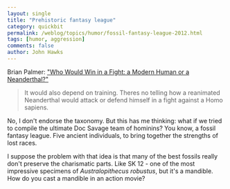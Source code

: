 ```yaml
---
layout: single 
title: "Prehistoric fantasy league" 
category: quickbit
permalink: /weblog/topics/humor/fossil-fantasy-league-2012.html
tags: [humor, aggression] 
comments: false 
author: John Hawks 
---
```


Brian Palmer: <a href="http://www.slate.com/articles/health_and_science/explainer/2012/10/neanderthal_vs_homo_sapiens_who_would_win_in_a_fight.html">"Who Would Win in a Fight: a Modern Human or a Neanderthal?"</a>

<blockquote>It would also depend on training. Theres no telling how a reanimated Neanderthal would attack or defend himself in a fight against a Homo sapiens.</blockquote>

No, I don't endorse the taxonomy. But this has me thinking: what if we tried to compile the ultimate Doc Savage team of hominins? You know, a fossil fantasy league. Five ancient individuals, to bring together the strengths of lost races. 

I suppose the problem with that idea is that many of the best fossils really don't preserve the charismatic parts. Like SK 12 - one of the most impressive specimens of <em>Australopithecus robustus</em>, but it's a mandible. How do you cast a mandible in an action movie? 


